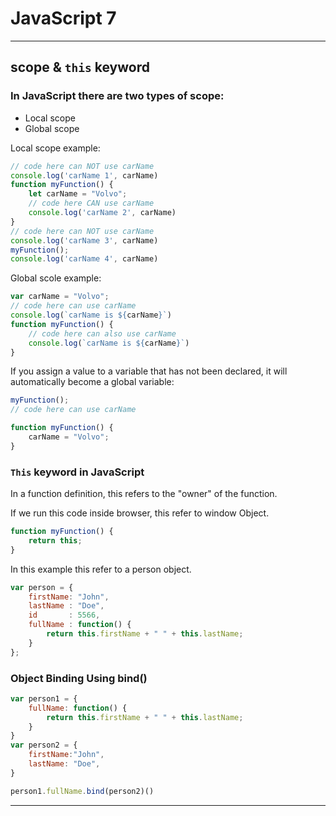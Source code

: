 # JavaScript 7

---

## scope & `this` keyword

### In JavaScript there are two types of scope:

* Local scope
* Global scope

Local scope example:
```js
// code here can NOT use carName
console.log('carName 1', carName)
function myFunction() {
    let carName = "Volvo";
    // code here CAN use carName
    console.log('carName 2', carName)
}
// code here can NOT use carName
console.log('carName 3', carName)
myFunction();
console.log('carName 4', carName)
```


Global scole example:
```js
var carName = "Volvo";
// code here can use carName
console.log(`carName is ${carName}`)
function myFunction() {
    // code here can also use carName 
    console.log(`carName is ${carName}`)
}
```

If you assign a value to a variable that has not been declared, it will automatically become a global variable:
```js
myFunction();
// code here can use carName 

function myFunction() {
    carName = "Volvo";
}
```

### `This` keyword in JavaScript

In a function definition, this refers to the "owner" of the function.


If we run this code inside browser, this refer to window Object.

```js
function myFunction() {
    return this;
}
```

In this example this refer to a person object.

```js
var person = {
    firstName: "John",
    lastName : "Doe",
    id       : 5566,
    fullName : function() {
        return this.firstName + " " + this.lastName;
    }
};
```

### Object Binding Using bind()

```js
var person1 = {
    fullName: function() {
        return this.firstName + " " + this.lastName;
    }
}
var person2 = {
    firstName:"John",
    lastName: "Doe",
}

person1.fullName.bind(person2)()
```

---
